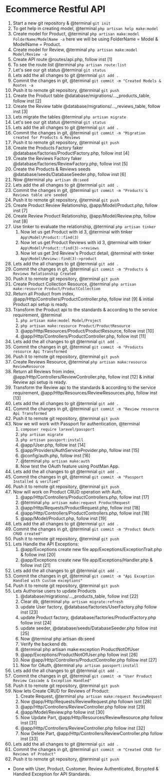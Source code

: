 # Ecommerce Restful API

1. Start a new git repository & @terminal ```git init```
1. To get help in creating model, @terminal ```php artisan help make:model```
1. Create model for Product, @terminal ```php artisan make:model FolderName/ModelName -a``` here we will be using FolderName = Model & ModelName = Product.
1. Create model for Review, @terminal ```php artisan make:model Model/Review -a```
1. Create API route @routes/api.php, follow inst [1]
1. To see the route list @terminal ```php artisan route:list```
1. Let's see our git status @terminal ```git status```
1. Lets add the all changes to git @termnial ```git add .```
1. Commit the changes in git, @terminal ```git commit -m "Created Models & Routes -a```
1. Push it to remote git repository, @terminal ```git push```
1. Create the Product table @database/migrations/..._products_table, follow inst [2]
1. Create the Review table @database/migrations/..._reviews_table, follow inst [3]
1. Lets migrate the tables @terminal ```php artisan migrate```
1. Let's see our git status @terminal ```git status```
1. Lets add the all changes to git @termnial ```git add .```
1. Commit the changes in git, @terminal ```git commit -m "Migration created for Products & Reviews```
1. Push it to remote git repository, @terminal ```git push```
1. Create the Products Factory faker @database/factories/ProductFactory.php, follow inst [4]
1. Create the Reviews Factory faker @database/factories/ReviewFactory.php, follow inst [5]
1. Create the Products & Reviews seeds @database/seeds/DatabaseSeeder.php, follow inst [6]
1. Now @terminal ```php artisan db:seed```
1. Lets add the all changes to git @termnial ```git add .```
1. Commit the changes in git, @terminal ```git commit -m "Products & Reviews table are seeded```
1. Push it to remote git repository, @terminal ```git push```
1. Create Product Review Relationship, @app/Model/Product.php, follow inst [7]
1. Create Review Product Relationship, @app/Model/Review.php, follow inst [8]
1. Use tinker to evaluate the relationship, @terminal ```php artisan tinker```
    1. Now let us get Product with id 3, @terminal with tinker ```App\Model\Product::find(3)```
    1. Now let us get Product Reviews with id 3, @terminal with tinker ```App\Model\Product::find(3)->reviews```
    1. Now let us get 3rd Review's Product detail, @terminal with tinker ```App\Model\Review::find(3)->product```
1. Lets add the all changes to git @termnial ```git add .```
1. Commit the changes in git, @terminal ```git commit -m "Products & Reviews Relationship Created```
1. Push it to remote git repository, @terminal ```git push```
1. Create Product Collection Resource, @terminal ```php artisan make:resource Product/ProductCollection```
1. Return all Product from index, @app/Http/Controllers/ProductController.php, follow inst [9] & initial Product api setup is ready.
1. Transform the Product api to the standards & according to the service requirement, @terminal
    1. ```php artisan make:model Model/Project```
    1. ```php artisan make:resource Product/ProductResource``` 
    1. @app/Http/Resources/Product/ProductResource, follow inst [10]
    1. @app/Http/Controllers/ProductController.php, follow inst [11]
1. Lets add the all changes to git @termnial ```git add .```
1. Commit the changes in git, @terminal ```git commit -m "Products resource Api Transformed```
1. Push it to remote git repository, @terminal ```git push```
1. Create Reviews Resource, @terminal ```php artisan make:resource ReviewResource```
1. Return all Reviews from index, @app/Http/Controllers/ReviewController.php, follow inst [12] & initial Review api setup is ready.
1. Transform the Review api to the standards & according to the service requirement, @app/Http/Resources/ReviewResources.php, follow inst [13]
1. Lets add the all changes to git @termnial ```git add .```
1. Commit the changes in git, @terminal ```git commit -m "Review resource Api Transformed```
1. Push it to remote git repository, @terminal ```git push```
1. Now we will work with Passport for authentication, @terminal 
    1. ```composer require laravel/passport```
    1. ```php artisan migrate```
    1. ```php artisan passport:install```
    1. @app/User.php, follow inst [14]
    1. @app/Providers/AuthServiceProvider.php, follow inst [15]
    1. @config/auth.php, follow inst [16]
    1. @terminal ```php artisan make:auth```
    1. Now test the OAuth feature using PostMan App.
1. Lets add the all changes to git @termnial ```git add .```
1. Commit the changes in git, @terminal ```git commit -m "Passport Installed & verified"```
1. Push it to remote git repository, @terminal ```git push```
1. Now will work on Product CRUD operation with Auth, 
    1. @app/Http/Controllers/ProductControllers.php, follow inst [17]
    1. @terminal ```php artisan make:request ProductRequest```
    1. @app/Http/Requests/ProductRequest.php, follow inst [18]
    1. @app/Http/Controllers/ProductControllers.php, follow inst [18]
    1. @app/Model/Product.php, follow inst [19]
1. Lets add the all changes to git @termnial ```git add .```
1. Commit the changes in git, @terminal ```git commit -m "Product OAuth CRUD created"```
1. Push it to remote git repository, @terminal ```git push```
1. Lets Handle the API Exceptions:
    1. @app/Exceptions create new file app/Exceptions/ExceptionTrait.php & follow inst [20]
    1. @app/Exceptions create new file app/Exceptions/Handler.php & follow inst [21]
1. Lets add the all changes to git @termnial ```git add .```
1. Commit the changes in git, @terminal ```git commit -m "Api Exception Handled with Custom exceptions"```
1. Push it to remote git repository, @terminal ```git push```
1. Lets Authorise users to update Products 
    1. @database/migrations/..._products_table, follow inst [22]
    1. Clear db, @terminal ```php artisan migrate:refresh```
    1. update User factory, @database/factories/UserFactory.php follow inst [23]
    1. update Product factory, @database/factories/ProductFactory.php follow inst [24]
    1. update seeder, @database/seeds/DatabaseSeeder.php follow inst [25]
    1. Now @terminal php artisan db:seed
    1. Verify the backend db.
    1. @terminal php artisan make:exception ProductNotOfUser
    1. @app/Exceptions/ProductNotOfUser.php follow inst [26]
    1. Now @app/Http/Controllers/ProductController.php follow inst [27]
    1. Now for OAuth, @terminal ```php artisan passport:install```
1. Lets add the all changes to git @termnial ```git add .```
1. Commit the changes in git, @terminal ```git commit -m "User Product Review Cascade & Exception Handled"```
1. Push it to remote git repository, @terminal ```git push```
1. Now lets Create CRUD for Reviews of Product:
    1. Create Request, @terminal ```php artisan make:request ReviewRequest```
    1. Now @app/Http/Requests/ReviewRequest.php follown isnt [28]
    1. @app/Http/Controllers/ReviewController.php follow inst [29]
    1. @app/Model/Review.php follow inst [30]
    1. Now Update Part, @app/Http/Resources/ReviewResource.php follow inst [31]
    1. @app/Http/Controllers/ReviewController.php follow inst [32]
    1. Now Delete Part, @app/Http/Controllers/ReviewController.php follow inst [33]
1. Lets add the all changes to git @termnial ```git add .```
1. Commit the changes in git, @terminal ```git commit -m "Created CRUD for Reviews of Product"```
1. Push it to remote git repository, @terminal ```git push```

* Done with User, Product, Customer, Review Authenticated, Bcrypted & Handled Exception for API Standards.
